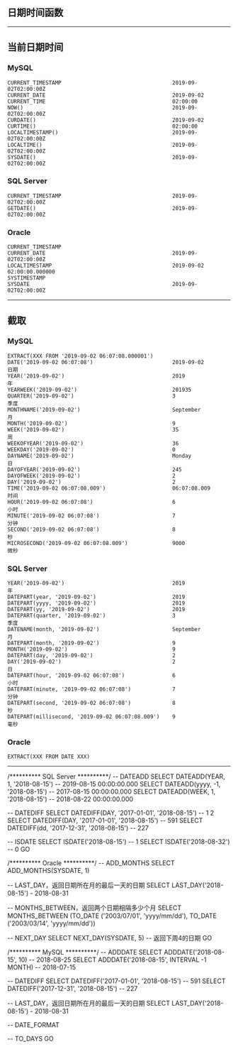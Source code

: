 ## 日期时间函数
---
## 当前日期时间
### MySQL
```
CURRENT_TIMESTAMP                                   2019-09-02T02:00:00Z
CURRENT_DATE                                        2019-09-02
CURRENT_TIME                                        02:00:00
NOW()                                               2019-09-02T02:00:00Z
CURDATE()                                           2019-09-02
CURTIME()                                           02:00:00
LOCALTIMESTAMP()                                    2019-09-02T02:00:00Z
LOCALTIME()                                         2019-09-02T02:00:00Z
SYSDATE()                                           2019-09-02T02:00:00Z
```
### SQL Server
```
CURRENT_TIMESTAMP                                   2019-09-02T02:00:00Z
GETDATE()                                           2019-09-02T02:00:00Z
```
### Oracle
```
CURRENT_TIMESTAMP
CURRENT_DATE                                        2019-09-02T02:00:00Z
LOCALTIMESTAMP                                      2019-09-02 02:00:00.000000
SYSTIMESTAMP
SYSDATE                                             2019-09-02T02:00:00Z
```
---
## 截取
### MySQL
```
EXTRACT(XXX FROM '2019-09-02 06:07:08.000001')
DATE('2019-09-02 06:07:08')                         2019-09-02              日期
YEAR('2019-09-02')                                  2019                    年
YEARWEEK('2019-09-02')                              201935                  
QUARTER('2019-09-02')                               3                       季度
MONTHNAME('2019-09-02')                             September               月    
MONTH('2019-09-02')                                 9
WEEK('2019-09-02')                                  35                      周
WEEKOFYEAR('2019-09-02')                            36
WEEKDAY('2019-09-02')                               0
DAYNAME('2019-09-02')                               Monday                  日
DAYOFYEAR('2019-09-02')                             245
DAYOFWEEK('2019-09-02')                             2
DAY('2019-09-02')                                   2
TIME('2019-09-02 06:07:08.009')                     06:07:08.009            时间
HOUR('2019-09-02 06:07:08')                         6                       小时
MINUTE('2019-09-02 06:07:08')                       7                       分钟
SECOND('2019-09-02 06:07:08')                       8                       秒
MICROSECOND('2019-09-02 06:07:08.009')              9000                    微秒
```
### SQL Server
```
YEAR('2019-09-02')                                  2019                    年
DATEPART(year, '2019-09-02')                        2019
DATEPART(yyyy, '2019-09-02')                        2019
DATEPART(yy, '2019-09-02')                          2019
DATEPART(quarter, '2019-09-02')                     3                       季度
DATENAME(month, '2019-09-02')                       September               月
DATEPART(month, '2019-09-02')                       9
MONTH('2019-09-02')                                 9
DATEPART(day, '2019-09-02')                         2
DAY('2019-09-02')                                   2                       日
DATEPART(hour, '2019-09-02 06:07:08')               6                       小时
DATEPART(minute, '2019-09-02 06:07:08')             7                       分钟
DATEPART(second, '2019-09-02 06:07:08')             8                       秒
DATEPART(millisecond, '2019-09-02 06:07:08.009')    9                       毫秒
```
### Oracle
```
EXTRACT(XXX FROM DATE XXX)
```
---

/********** SQL Server **********/
-- DATEADD
SELECT DATEADD(YEAR, 1, '2018-08-15')	-- 2019-08-15 00:00:00.000
SELECT DATEADD(yyyy, -1, '2018-08-15')	-- 2017-08-15 00:00:00.000
SELECT DATEADD(WEEK, 1, '2018-08-15')	-- 2018-08-22 00:00:00.000

-- DATEDIFF
SELECT DATEDIFF(DAY, '2017-01-01', '2018-08-15')	-- 1    2
SELECT DATEDIFF(DAY, '2017-01-01', '2018-08-15')	-- 591
SELECT DATEDIFF(dd, '2017-12-31', '2018-08-15')		-- 227

-- ISDATE
SELECT ISDATE('2018-08-15') -- 1
SELECT ISDATE('2018-08-32') -- 0
GO


/********** Oracle **********/
-- ADD_MONTHS
SELECT ADD_MONTHS(SYSDATE, 1)

-- LAST_DAY，返回日期所在月的最后一天的日期
SELECT LAST_DAY('2018-08-15') - 2018-08-31

-- MONTHS_BETWEEN，返回两个日期相隔多少个月
SELECT MONTHS_BETWEEN (TO_DATE ('2003/07/01', 'yyyy/mm/dd'), TO_DATE ('2003/03/14', 'yyyy/mm/dd'))

-- NEXT_DAY
SELECT NEXT_DAY(SYSDATE, 5) -- 返回下周4的日期
GO


/********** MySQL **********/
-- ADDDATE
SELECT ADDDATE('2018-08-15', 10)				-- 2018-08-25
SELECT ADDDATE('2018-08-15', INTERVAL -1 MONTH) -- 2018-07-15

-- DATEDIFF
SELECT DATEDIFF('2017-01-01', '2018-08-15')	-- 591
SELECT DATEDIFF('2017-12-31', '2018-08-15')	-- 227

-- LAST_DAY，返回日期所在月的最后一天的日期
SELECT LAST_DAY('2018-08-15') - 2018-08-31

-- DATE_FORMAT

-- TO_DAYS
GO